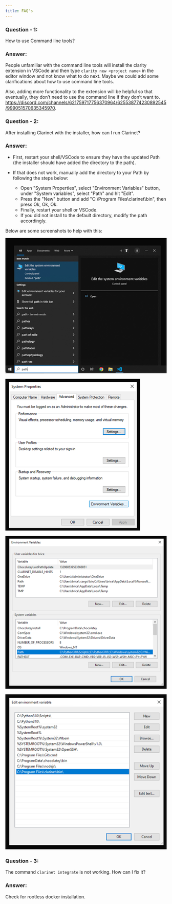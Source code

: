 ```yaml
---
title: FAQ's
---
```


### Question - 1: 

How to use Command line tools?

### Answer: 

People unfamiliar with the command line tools will install the clarity extension in VSCode and then type `clarity new <project name>` in the editor window and not know what to do next. Maybe we could add some clarifications about how to use command line tools. 

Also, adding more functionality to the extension will be helpful so that eventually, they don’t need to use the command line if they don’t want to. https://discord.com/channels/621759717756370964/625538774230892545/999051570635345970.

### Question - 2: 

After installing Clarinet with the installer, how can I run Clarinet? 

### Answer:

- First, restart your shell/VSCode to ensure they have the updated Path (the installer should have added the directory to the path).
- If that does not work, manually add the directory to your Path by following the steps below:

    -  Open "System Properties", select "Environment Variables" button, under "System variables", select "Path" and hit "Edit". 
    - Press the "New" button and add "C:\Program Files\clarinet\bin", then press Ok, Ok, Ok. 
    - Finally, restart your shell or VSCode.
    - If you did not install to the default directory, modify the path accordingly.

Below are some screenshots to help with this:

![FAQ - 2](images/clarinet-faq-1.png)

![FAQ - 2](images/clarinet-faq-2.png)

![FAQ - 2](images/clarinet-faq-3.png)

![FAQ - 2](images/clarinet-faq-4.png)

### Question - 3: 

The command `clarinet integrate` is not working. How can I fix it?

### Answer: 

Check for rootless docker installation.
